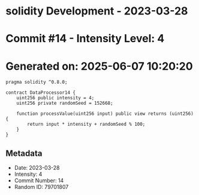﻿# solidity Development - 2023-03-28
# Commit #14 - Intensity Level: 4
# Generated on: 2025-06-07 10:20:20
```solidity
pragma solidity ^0.8.0;

contract DataProcessor14 {
    uint256 public intensity = 4;
    uint256 private randomSeed = 152668;

    function processValue(uint256 input) public view returns (uint256) {
        return input * intensity + randomSeed % 100;
    }
}
```
## Metadata
- Date: 2023-03-28
- Intensity: 4
- Commit Number: 14
- Random ID: 79701807
